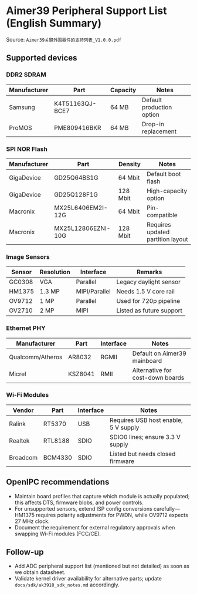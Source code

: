 # Aimer39 Peripheral Support List (English Summary)

Source: `Aimer39关键外围器件的支持列表_V1.0.0.pdf`

## Supported devices

### DDR2 SDRAM
| Manufacturer | Part | Capacity | Notes |
| --- | --- | --- | --- |
| Samsung | K4T51163QJ-BCE7 | 64 MB | Default production option |
| ProMOS | PME809416BKR | 64 MB | Drop-in replacement |

### SPI NOR Flash
| Manufacturer | Part | Density | Notes |
| --- | --- | --- | --- |
| GigaDevice | GD25Q64BS1G | 64 Mbit | Default boot flash |
| GigaDevice | GD25Q128F1G | 128 Mbit | High-capacity option |
| Macronix | MX25L6406EM2I-12G | 64 Mbit | Pin-compatible |
| Macronix | MX25L12806EZNI-10G | 128 Mbit | Requires updated partition layout |

### Image Sensors
| Sensor | Resolution | Interface | Remarks |
| --- | --- | --- | --- |
| GC0308 | VGA | Parallel | Legacy daylight sensor |
| HM1375 | 1.3 MP | MIPI/Parallel | Needs 1.5 V core rail |
| OV9712 | 1 MP | Parallel | Used for 720p pipeline |
| OV2710 | 2 MP | MIPI | Listed as future support |

### Ethernet PHY
| Manufacturer | Part | Interface | Notes |
| --- | --- | --- | --- |
| Qualcomm/Atheros | AR8032 | RGMII | Default on Aimer39 mainboard |
| Micrel | KSZ8041 | RMII | Alternative for cost-down boards |

### Wi-Fi Modules
| Vendor | Part | Interface | Notes |
| --- | --- | --- | --- |
| Ralink | RT5370 | USB | Requires USB host enable, 5 V supply |
| Realtek | RTL8188 | SDIO | SDIO0 lines; ensure 3.3 V supply |
| Broadcom | BCM4330 | SDIO | Listed but needs closed firmware |

## OpenIPC recommendations
- Maintain board profiles that capture which module is actually populated; this affects DTS, firmware blobs, and power controls.
- For unsupported sensors, extend ISP config conversions carefully—HM1375 requires polarity adjustments for PWDN, while OV9712 expects 27 MHz clock.
- Document the requirement for external regulatory approvals when swapping Wi-Fi modules (FCC/CE).

## Follow-up
- Add ADC peripheral support list (mentioned but not detailed) as soon as we obtain datasheet.
- Validate kernel driver availability for alternative parts; update `docs/sdk/ak3918_sdk_notes.md` accordingly.
